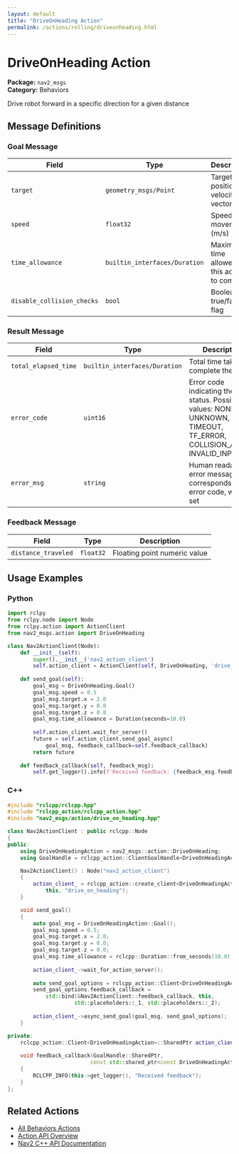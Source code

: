 ```yaml
---
layout: default
title: "DriveOnHeading Action"
permalink: /actions/rolling/driveonheading.html
---
```


# DriveOnHeading Action

**Package:** `nav2_msgs`  
**Category:** Behaviors

Drive robot forward in a specific direction for a given distance

## Message Definitions

### Goal Message

| Field | Type | Description |
|-------|------|-------------|
| `target` | `geometry_msgs/Point` | Target position or velocity vector |
| `speed` | `float32` | Speed for movement (m/s) |
| `time_allowance` | `builtin_interfaces/Duration` | Maximum time allowed for this action to complete |
| `disable_collision_checks` | `bool` | Boolean true/false flag |


### Result Message

| Field | Type | Description |
|-------|------|-------------|
| `total_elapsed_time` | `builtin_interfaces/Duration` | Total time taken to complete the action |
| `error_code` | `uint16` | Error code indicating the result status. Possible values: NONE, UNKNOWN, TIMEOUT, TF_ERROR, COLLISION_AHEAD, INVALID_INPUT|
| `error_msg` | `string` | Human readable error message that corresponds to the error code, when set|


### Feedback Message

| Field | Type | Description |
|-------|------|-------------|
| `distance_traveled` | `float32` | Floating point numeric value |



## Usage Examples

### Python

```python
import rclpy
from rclpy.node import Node
from rclpy.action import ActionClient
from nav2_msgs.action import DriveOnHeading

class Nav2ActionClient(Node):
    def __init__(self):
        super().__init__('nav2_action_client')
        self.action_client = ActionClient(self, DriveOnHeading, 'drive_on_heading')
        
    def send_goal(self):
        goal_msg = DriveOnHeading.Goal()
        goal_msg.speed = 0.5
        goal_msg.target.x = 2.0
        goal_msg.target.y = 0.0
        goal_msg.target.z = 0.0
        goal_msg.time_allowance = Duration(seconds=10.0)
        
        self.action_client.wait_for_server()
        future = self.action_client.send_goal_async(
            goal_msg, feedback_callback=self.feedback_callback)
        return future
        
    def feedback_callback(self, feedback_msg):
        self.get_logger().info(f'Received feedback: {feedback_msg.feedback}')
```

### C++

```cpp
#include "rclcpp/rclcpp.hpp"
#include "rclcpp_action/rclcpp_action.hpp"
#include "nav2_msgs/action/drive_on_heading.hpp"

class Nav2ActionClient : public rclcpp::Node
{
public:
    using DriveOnHeadingAction = nav2_msgs::action::DriveOnHeading;
    using GoalHandle = rclcpp_action::ClientGoalHandle<DriveOnHeadingAction>;

    Nav2ActionClient() : Node("nav2_action_client")
    {
        action_client_ = rclcpp_action::create_client<DriveOnHeadingAction>(
            this, "drive_on_heading");
    }

    void send_goal()
    {
        auto goal_msg = DriveOnHeadingAction::Goal();
        goal_msg.speed = 0.5;
        goal_msg.target.x = 2.0;
        goal_msg.target.y = 0.0;
        goal_msg.target.z = 0.0;
        goal_msg.time_allowance = rclcpp::Duration::from_seconds(10.0);
        
        action_client_->wait_for_action_server();
        
        auto send_goal_options = rclcpp_action::Client<DriveOnHeadingAction>::SendGoalOptions();
        send_goal_options.feedback_callback = 
            std::bind(&Nav2ActionClient::feedback_callback, this, 
                     std::placeholders::_1, std::placeholders::_2);
        
        action_client_->async_send_goal(goal_msg, send_goal_options);
    }

private:
    rclcpp_action::Client<DriveOnHeadingAction>::SharedPtr action_client_;
    
    void feedback_callback(GoalHandle::SharedPtr, 
                          const std::shared_ptr<const DriveOnHeadingAction::Feedback> feedback)
    {
        RCLCPP_INFO(this->get_logger(), "Received feedback");
    }
};
```

## Related Actions

- [All Behaviors Actions](/rolling/actions/index.html#behaviors)
- [Action API Overview](/rolling/actions/index.html)
- [Nav2 C++ API Documentation](/rolling/html/index.html)
